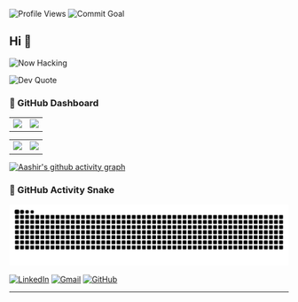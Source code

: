 ![Profile Views](https://komarev.com/ghpvc/?username=Aaxhirrr&color=blueviolet)
![Commit Goal](https://img.shields.io/badge/2025%20Commit%20Goal-✅%20117%2F365-blue)

## Hi 👋   
![Now Hacking](https://readme-typing-svg.demolab.com?font=Fira+Code&pause=1000&color=00F7FF&center=true&vCenter=true&width=500&lines=⚡+Shipping+GenAI+Infra+...;🧠+Tuning+LLMs+%2B+RAG+Pipelines...;☁️+GPU+Workflows+on+SLURM+Like+Magic;🔬+Biomedical+Knowledge+Graphs+FTW...;🌌+AGI+Dreams+Don't+Sleep...)
                          
![Dev Quote](https://quotes-github-readme.vercel.app/api?type=horizontal&theme=radical)


<h3>🚀 GitHub Dashboard</h3>

<!-- Bottom Row: Stats & Streak SIDE BY SIDE -->
<table>
  <tr>
    <td>
<img width="495" src="https://github-readme-stats.vercel.app/api?username=Aaxhirrr&show_icons=true&theme=tokyonight&count_private=true&cache_seconds=1800" />
    </td>
    <td>
<img width="520" src="https://github-readme-streak-stats.herokuapp.com?user=Aaxhirrr&theme=tokyonight&date_format=M%20j%5B%2C%20Y&fire=DD2727&ring=7B2CBF&currStreakLabel=DD2727&sideNums=7B2CBF&hide_border=true" />
    </td>
  </tr>
</table>

<!-- Spacer -->

<!-- Top Row: Langs + LeetCode SIDE BY SIDE -->
<table>
  <tr>
    <td>
<img width="325" src="https://github-readme-stats.vercel.app/api/top-langs/?username=Aaxhirrr&layout=compact&theme=tokyonight&cache_seconds=1800" />
    </td>
    <td>
<img src="https://img.shields.io/badge/LeetCode%20Stats-🔒%20Temporarily%20Down-darkorange?style=for-the-badge&logo=leetcode&logoColor=white" />
    </td>
  </tr>
</table>

<!-- Spacer -->


[![Aashir's github activity graph](https://github-readme-activity-graph.vercel.app/graph?username=Aaxhirrr&theme=tokyo-night)](https://github.com/Aaxhirrr)

### 🐍 GitHub Activity Snake

![Snake animation](https://github.com/Aaxhirrr/Aaxhirrr/blob/output/github-contribution-grid-snake-dark.svg)

[![LinkedIn](https://img.shields.io/badge/-LinkedIn-blue?style=flat&logo=linkedin)](https://linkedin.com/in/aashir-javed-aj28)
[![Gmail](https://img.shields.io/badge/-anola133@gmail.com-c14438?style=flat&logo=Gmail&logoColor=white)](mailto:anola133@gmail.com)
[![GitHub](https://img.shields.io/badge/-GitHub-181717?style=flat&logo=github)](https://github.com/Aaxhirrr)



---
<!--
**Aaxhirrr/Aaxhirrr** is a ✨ _special_ ✨ repository because its `README.md` (this file) appears on your GitHub profile.

Here are some ideas to get you started:

- 🔭 I’m currently working on ...
- 🌱 I’m currently learning ...
- 👯 I’m looking to collaborate on ...
- 🤔 I’m looking for help with ...
- 💬 Ask me about ...
- 📫 How to reach me: ...
- 😄 Pronouns: ...
- ⚡ Fun fact: ...
-->
